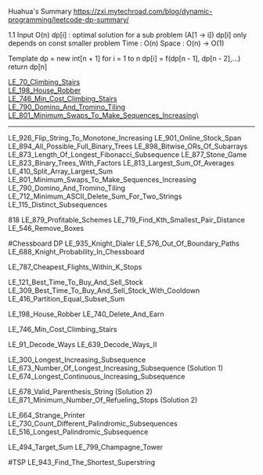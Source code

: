 Huahua's Summary
https://zxi.mytechroad.com/blog/dynamic-programming/leetcode-dp-summary/

1.1
Input O(n)
dp[i] : optimal solution for a sub problem (A[1 -> i])
dp[i] only depends on const smaller problem
Time : O(n)
Space : O(n) -> O(1)

Template
dp = new int[n + 1]
for i = 1 to n
 dp[i] = f(dp[n - 1], dp[n - 2],...)
return dp[n]

[LE_70_Climbing_Stairs](src/leetcode/LE_70_Climbing_Stairs.java)\
[LE_198_House_Robber](src/leetcode/LE_198_House_Robber.java)\
[LE_746_Min_Cost_Climbing_Stairs](src/leetcode/LE_198_House_Robber.java)\
[LE_790_Domino_And_Tromino_Tiling](src/leetcode/LE_790_Domino_And_Tromino_Tiling.java)\
[LE_801_Minimum_Swaps_To_Make_Sequences_Increasing](src/leetcode/LE_801_Minimum_Swaps_To_Make_Sequences_Increasing)\

---------------------------------------------------

LE_926_Flip_String_To_Monotone_Increasing
LE_901_Online_Stock_Span
LE_894_All_Possible_Full_Binary_Trees
LE_898_Bitwise_ORs_Of_Subarrays
LE_873_Length_Of_Longest_Fibonacci_Subsequence
LE_877_Stone_Game
LE_823_Binary_Trees_With_Factors
LE_813_Largest_Sum_Of_Averages
LE_410_Split_Array_Largest_Sum
LE_801_Minimum_Swaps_To_Make_Sequences_Increasing
LE_790_Domino_And_Tromino_Tiling
LE_712_Minimum_ASCII_Delete_Sum_For_Two_Strings
LE_115_Distinct_Subsequences

818
LE_879_Profitable_Schemes
LE_719_Find_Kth_Smallest_Pair_Distance
LE_546_Remove_Boxes

#Chessboard DP
LE_935_Knight_Dialer
LE_576_Out_Of_Boundary_Paths
LE_688_Knight_Probability_In_Chessboard

LE_787_Cheapest_Flights_Within_K_Stops

LE_121_Best_Time_To_Buy_And_Sell_Stock
LE_309_Best_Time_To_Buy_And_Sell_Stock_With_Cooldown
LE_416_Partition_Equal_Subset_Sum

LE_198_House_Robber
LE_740_Delete_And_Earn

LE_746_Min_Cost_Climbing_Stairs

LE_91_Decode_Ways
LE_639_Decode_Ways_II

LE_300_Longest_Increasing_Subsequence
LE_673_Number_Of_Longest_Increasing_Subsequence (Solution 1)
LE_674_Longest_Continuous_Increasing_Subsequence

LE_678_Valid_Parenthesis_String (Solution 2)
LE_871_Minimum_Number_Of_Refueling_Stops (Solution 2)

LE_664_Strange_Printer
LE_730_Count_Different_Palindromic_Subsequences
LE_516_Longest_Palindromic_Subsequence

LE_494_Target_Sum
LE_799_Champagne_Tower

#TSP
LE_943_Find_The_Shortest_Superstring
